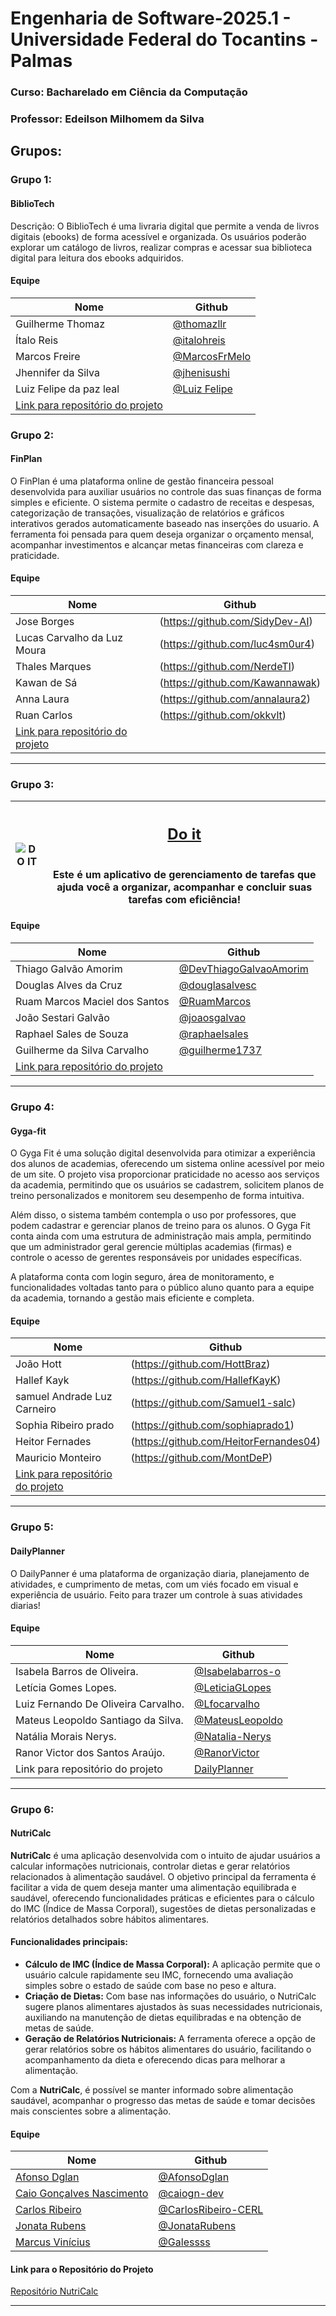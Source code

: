 # Engenharia de Software-2025.1 - Universidade Federal do Tocantins - Palmas

### **Curso**: Bacharelado em Ciência da Computação
### **Professor**: Edeilson Milhomem da Silva

## Grupos:

### Grupo 1:

#### BiblioTech
Descrição: O BiblioTech é uma livraria digital que permite a venda de livros digitais (ebooks) de forma acessível e organizada. Os usuários poderão explorar um catálogo de livros, realizar compras e acessar sua biblioteca digital para leitura dos ebooks adquiridos.

#### Equipe
| Nome | Github |
| ------------------------- | ------------------------------------------ |
| Guilherme Thomaz | [@thomazllr](https://github.com/thomazllr) |
| Ítalo Reis | [@italohreis](https://github.com/italohreis) |
| Marcos Freire | [@MarcosFrMelo](https://github.com/MarcosFrMelo) |
| Jhennifer da Silva | [@jhenisushi](https://github.com/jhenisushi) |
| Luiz Felipe da paz leal | [@Luiz Felipe](https://github.com/arkfx) |
| [Link para repositório do projeto](https://github.com/thomazllr/bibliotech) |

### Grupo 2: 
#### FinPlan
O FinPlan é uma plataforma online de gestão financeira pessoal desenvolvida para auxiliar usuários no controle das suas finanças de forma simples e eficiente. O sistema permite o cadastro de receitas e despesas, categorização de transações, visualização de relatórios e gráficos interativos gerados automaticamente baseado nas inserções do usuario.  A ferramenta foi pensada para quem deseja organizar o orçamento mensal, acompanhar investimentos e alcançar metas financeiras com clareza e praticidade.

#### Equipe
| Nome | Github |
| ------------------------- | ------------------------------------------ |
| Jose Borges | (https://github.com/SidyDev-AI) |
| Lucas Carvalho da Luz Moura | (https://github.com/luc4sm0ur4) |
| Thales Marques |(https://github.com/NerdeTI) |
| Kawan de Sá | (https://github.com/Kawannawak) |
| Anna Laura | (https://github.com/annalaura2) |
| Ruan Carlos | (https://github.com/okkvlt) |
| [Link para repositório do projeto](https://github.com/SidyDev-AI/finplan) |

---

### Grupo 3:
|<img src="https://github.com/user-attachments/assets/346e703f-fa86-419d-8b17-6b2b5a47dc13" alt="DO IT" /> | <h2><a href="https://github.com/DevThiagoGalvaoAmorim/Do-it">Do it</a></h2><br> Este é um aplicativo de gerenciamento de tarefas que ajuda você a organizar, acompanhar e concluir suas tarefas com eficiência! |
| ------------------------------------------------------------ | ---------------------------------------------------------------------------------------------------------------------------------------------------------------------------------------------------------------------------------------------------------------------------------------------------- |


#### Equipe
| Nome | Github |
| ------------------------- | ------------------------------------------ |
| Thiago Galvão Amorim | [@DevThiagoGalvaoAmorim](https://github.com/DevThiagoGalvaoAmorim) |
| Douglas Alves da Cruz | [@douglasalvesc](https://github.com/douglasalvesc) |
| Ruam Marcos Maciel dos Santos | [@RuamMarcos](https://github.com/RuamMarcos) |
| João Sestari Galvão | [@joaosgalvao](https://github.com/joaosgalvao) |
| Raphael Sales de Souza | [@raphaelsales](https://github.com/raphaelsales) |
| Guilherme da Silva Carvalho | [@guilherme1737](https://github.com/guilherme1737) |
| [Link para repositório do projeto](https://github.com/DevThiagoGalvaoAmorim/Do-it.git) |

---

### Grupo 4: 
#### Gyga-fit
O Gyga Fit é uma solução digital desenvolvida para otimizar a experiência dos alunos de academias, oferecendo um sistema online acessível por meio de um site. O projeto visa proporcionar praticidade no acesso aos serviços da academia, permitindo que os usuários se cadastrem, solicitem planos de treino personalizados e monitorem seu desempenho de forma intuitiva.

Além disso, o sistema também contempla o uso por professores, que podem cadastrar e gerenciar planos de treino para os alunos. O Gyga Fit conta ainda com uma estrutura de administração mais ampla, permitindo que um administrador geral gerencie múltiplas academias (firmas) e controle o acesso de gerentes responsáveis por unidades específicas.

A plataforma conta com login seguro, área de monitoramento, e funcionalidades voltadas tanto para o público aluno quanto para a equipe da academia, tornando a gestão mais eficiente e completa.

#### Equipe
| Nome | Github |
| ------------------------- | ------------------------------------------ |
| João Hott | (https://github.com/HottBraz) |
| Hallef Kayk | (https://github.com/HallefKayK) |
| samuel Andrade Luz Carneiro |(https://github.com/Samuel1-salc) |
| Sophia Ribeiro prado  | (https://github.com/sophiaprado1) |
| Heitor Fernades | (https://github.com/HeitorFernandes04) |
| Mauricio Monteiro | (https://github.com/MontDeP) |
| [Link para repositório do projeto](https://github.com/Samuel1-salc/Gyga-fit-gym.git) |

---

### Grupo 5: 
#### DailyPlanner
O DailyPanner é uma plataforma de organização diaria, planejamento de atividades, e cumprimento de metas, com um viés focado em visual e experiência de usuário. Feito para trazer um controle à suas atividades diarias!
#### Equipe
| Nome | Github |
| ------------------------- | ------------------------------------------ |
| Isabela Barros de Oliveira. | [@Isabelabarros-o](https://github.com/isabelabarros-o) |
| Letícia Gomes Lopes. | [@LeticiaGLopes](https://github.com/LeticiaGLopes-151) |
| Luiz Fernando De Oliveira Carvalho. | [@Lfocarvalho](https://github.com/lfocarvalho) |
| Mateus Leopoldo Santiago da Silva. | [@MateusLeopoldo](https://github.com/MateusLeopoldo) |
| Natália Morais Nerys. | [@Natalia-Nerys](https://github.com/natalia-nerys) |
| Ranor Victor dos Santos Araújo. | [@RanorVictor](https://github.com/ranorvictor) |
| Link para repositório do projeto | [DailyPlanner](https://github.com/lfocarvalho/engenhariadesoftware)

---

### Grupo 6:

#### NutriCalc

**NutriCalc** é uma aplicação desenvolvida com o intuito de ajudar usuários a calcular informações nutricionais, controlar dietas e gerar relatórios relacionados à alimentação saudável. O objetivo principal da ferramenta é facilitar a vida de quem deseja manter uma alimentação equilibrada e saudável, oferecendo funcionalidades práticas e eficientes para o cálculo do IMC (Índice de Massa Corporal), sugestões de dietas personalizadas e relatórios detalhados sobre hábitos alimentares.

#### Funcionalidades principais:
- **Cálculo de IMC (Índice de Massa Corporal):** A aplicação permite que o usuário calcule rapidamente seu IMC, fornecendo uma avaliação simples sobre o estado de saúde com base no peso e altura.
- **Criação de Dietas:** Com base nas informações do usuário, o NutriCalc sugere planos alimentares ajustados às suas necessidades nutricionais, auxiliando na manutenção de dietas equilibradas e na obtenção de metas de saúde.
- **Geração de Relatórios Nutricionais:** A ferramenta oferece a opção de gerar relatórios sobre os hábitos alimentares do usuário, facilitando o acompanhamento da dieta e oferecendo dicas para melhorar a alimentação.

Com a **NutriCalc**, é possível se manter informado sobre alimentação saudável, acompanhar o progresso das metas de saúde e tomar decisões mais conscientes sobre a alimentação.

#### Equipe

Nome | Github  
--- | ---    
[Afonso Dglan](https://github.com/AfonsoDglan) | [@AfonsoDglan](https://github.com/AfonsoDglan)
[Caio Gonçalves Nascimento](https://github.com/caiogn-dev) | [@caiogn-dev](https://github.com/caiogn-dev)  
[Carlos Ribeiro](https://github.com/caiogn-dev) | [@CarlosRibeiro-CERL](https://github.com/CarlosRibeiro-CERL)  
[Jonata Rubens](https://github.com/JonataRubens) | [@JonataRubens](https://github.com/JonataRubens)
[Marcus Vinícius](https://github.com/Galessss) | [@Galessss](https://github.com/Galessss)

 

#### Link para o Repositório do Projeto

[Repositório NutriCalc](https://github.com/JonataRubens/NutriCalc)

---

